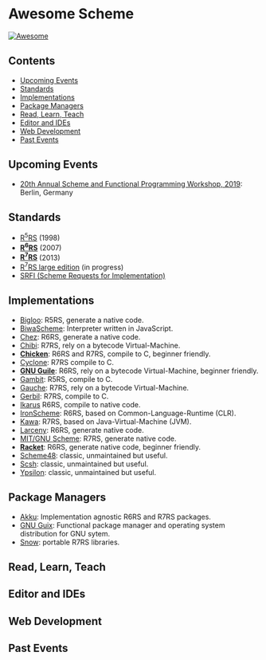 # Awesome Scheme

[![Awesome](https://awesome.re/badge.svg)](https://awesome.re)

## Contents

- [Upcoming Events](#upcoming-events)
- [Standards](#standards)
- [Implementations](#implementations)
- [Package Managers](#package-managers)
- [Read, Learn, Teach](#read-learn-teach)
- [Editor and IDEs](#editor-and-ides)
- [Web Development](#web-development)
- [Past Events](#past-events)

## Upcoming Events

- [20th Annual Scheme and Functional Programming Workshop, 2019](https://thomas.gilray.org/scheme-2019/): Berlin, Germany

## Standards

* [R<sup>5</sup>RS](https://schemers.org/Documents/Standards/R5RS/r5rs.pdf) (1998)
* [**R<sup>6</sup>RS**](http://www.r6rs.org/final/r6rs.pdf) (2007)
* [**R<sup>7</sup>RS**](https://bitbucket.org/cowan/r7rs/src/draft-10/rnrs/r7rs.pdf) (2013)
* [R<sup>7</sup>RS large edition](https://bitbucket.org/cowan/r7rs-wg1-infra/src/default/R7RSHomePage.md) (in progress)
* [SRFI (Scheme Requests for Implementation)](https://srfi.schemers.org/)

## Implementations

* [Bigloo](https://www-sop.inria.fr/mimosa/fp/Bigloo/): R5RS, generate a native code.
* [BiwaScheme](https://www.biwascheme.org/): Interpreter written in JavaScript.
* [Chez](https://cisco.github.io/ChezScheme/): R6RS, generate a native code.
* [Chibi](http://synthcode.com/wiki/chibi-scheme): R7RS, rely on a bytecode Virtual-Machine.
* [**Chicken**](https://www.call-cc.org/): R6RS and R7RS, compile to C, beginner friendly.
* [Cyclone](https://justinethier.github.io/cyclone/): R7RS compile to C.
* [**GNU Guile**](https://www.gnu.org/software/guile/): R6RS, rely on a bytecode Virtual-Machine, beginner friendly.
* [Gambit](http://dynamo.iro.umontreal.ca/wiki/index.php/Main_Page): R5RS, compile to C.
* [Gauche](https://practical-scheme.net/gauche/): R7RS, rely on a bytecode Virtual-Machine.
* [Gerbil](https://cons.io/): R7RS, compile to C.
* [Ikarus](http://ikarus-scheme.org/) R6RS, compile to native code.
* [IronScheme](https://github.com/leppie/IronScheme): R6RS, based on Common-Language-Runtime (CLR).
* [Kawa](https://www.gnu.org/software/kawa/): R7RS, based on Java-Virtual-Machine (JVM).
* [Larceny](http://larcenists.org/): R6RS, generate native code.
* [MIT/GNU Scheme](https://www.gnu.org/software/mit-scheme/): R7RS, generate native code.
* [**Racket**](https://racket-lang.org/): R6RS, generate native code, beginner friendly.
* [Scheme48](http://www.s48.org/): classic, unmaintained but useful.
* [Scsh](https://scsh.net/): classic, unmaintained but useful.
* [Ypsilon](http://www.littlewingpinball.com/doc/en/ypsilon/index.html): classic, unmaintained but useful.

## Package Managers

* [Akku](https://akkuscm.org/): Implementation agnostic R6RS and R7RS packages.
* [GNU Guix](https://www.gnu.org/software/guix/): Functional package manager and operating system distribution for GNU sytem.
* [Snow](http://snow-fort.org/): portable R7RS libraries.

## Read, Learn, Teach

## Editor and IDEs

## Web Development

## Past Events
